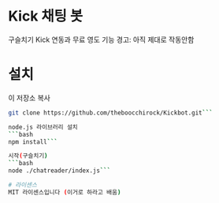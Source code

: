# Kick 채팅 봇
구슬치기 Kick 연동과 무료 영도 기능
경고: 아직 제대로 작동안함

# 설치

이 저장소 복사
```bash
git clone https://github.com/theboocchirock/Kickbot.git```

node.js 라이브러리 설치
```bash
npm install```

시작(구슬치기)
```bash
node ./chatreader/index.js```

# 라이센스
MIT 라이센스입니다 (이거로 하라고 배움)
